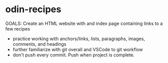 # odin-recipes

GOALS:
Create an HTML website with and index page containing links to a few recipes
- practice working with anchors/links, lists, paragraphs, images, comments, and headings
- further familiarize with git overall and VSCode to git workflow
- don't push every commit. Push when project is complete.

<!-- Revisit this README file after completion and write about goals, process, and what was learned -->